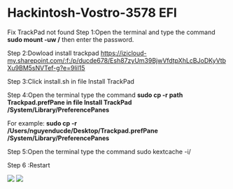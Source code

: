 # Hackintosh-Vostro-3578 EFI
Fix TrackPad not found 
Step 1:Open the terminal and type the command **sudo mount -uw /** then enter the password.

Step 2:Dowload install trackpad https://izicloud-my.sharepoint.com/:f:/p/ducde678/Esh87zyUm39BjwVfdtpXhLcBJoDKyVtbXu9BM5sNVTef-g?e=9lil15

Step 3:Click install.sh in file Install TrackPad

Step 4:Open the terminal type the command **sudo cp -r path Trackpad.prefPane in file Install TrackPad   /System/Library/PreferencePanes**

For example: **sudo cp -r /Users/nguyenducde/Desktop/Trackpad.prefPane /System/Library/PreferencePanes**

Step 5:Open the terminal type the command sudo kextcache -i/

Step 6 :Restart 


<img src="https://i.imgur.com/me24p6k.png"> 
<img src="https://i.imgur.com/id4JsRJ.png">

